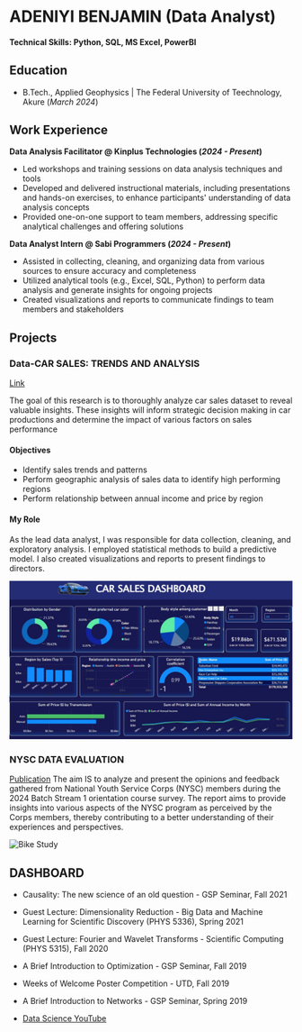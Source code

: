 # ADENIYI BENJAMIN (Data Analyst)

#### Technical Skills: Python, SQL, MS Excel, PowerBI

## Education 			        		
- B.Tech., Applied Geophysics | The Federal University of Teechnology, Akure (_March 2024_)

## Work Experience
**Data Analysis Facilitator @ Kinplus Technologies (_2024 - Present_)**
- Led workshops and training sessions on data analysis techniques and tools
- Developed and delivered instructional materials, including presentations and hands-on exercises, to enhance participants' understanding of data analysis concepts
- Provided one-on-one support to team members, addressing specific analytical challenges and offering solutions

**Data Analyst Intern @ Sabi Programmers (_2024 - Present_)**
- Assisted in collecting, cleaning, and organizing data from various sources to ensure accuracy and completeness
- Utilized analytical tools (e.g., Excel, SQL, Python) to perform data analysis and generate insights for ongoing projects
- Created visualizations and reports to communicate findings to team members and stakeholders
## Projects
### Data-CAR SALES: TRENDS AND ANALYSIS
[Link](https://drive.google.com/drive/folders/1_evVvioLyGotZ7QaLHPc9o14-P6fU1_N)

The goal of this research is to thoroughly analyze car sales dataset to reveal valuable insights. These insights will inform strategic decision making in car productions and determine the impact of various factors on sales performance 
#### Objectives
- Identify sales trends and patterns
- Perform geographic analysis of sales data to identify high performing regions
- Perform relationship between annual income and price by region
#### My Role
As the lead data analyst, I was responsible for data collection, cleaning, and exploratory analysis. I employed statistical methods to build a predictive model. I also created visualizations and reports to present findings to directors.

![image](https://github.com/AdeniyiBen/My_Portfolio/blob/main/DASHBOARD.jpg)

### NYSC DATA EVALUATION
[Publication](https://www.mdpi.com/1424-8220/22/11/4240)
The aim IS to analyze and present the opinions and feedback gathered from National Youth Service Corps (NYSC) members during the 2024 Batch Stream 1 orientation course survey. The report aims to provide insights into various aspects of the NYSC program as perceived by the Corps members, thereby contributing to a better understanding of their experiences and perspectives.


![Bike Study](/assets/img/bike_study.jpeg)

## DASHBOARD
- Causality: The new science of an old question - GSP Seminar, Fall 2021
- Guest Lecture: Dimensionality Reduction - Big Data and Machine Learning for Scientific Discovery (PHYS 5336), Spring 2021
- Guest Lecture: Fourier and Wavelet Transforms - Scientific Computing (PHYS 5315), Fall 2020
- A Brief Introduction to Optimization - GSP Seminar, Fall 2019
- Weeks of Welcome Poster Competition - UTD, Fall 2019
- A Brief Introduction to Networks - GSP Seminar, Spring 2019

- [Data Science YouTube](https://www.youtube.com/channel/UCa9gErQ9AE5jT2DZLjXBIdA)
